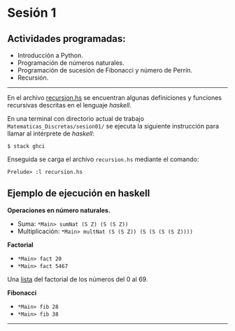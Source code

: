# Sesión 1

## Actividades programadas:

* Introducción a Python.
* Programación de números naturales.
* Programación de sucesión de Fibonacci y número de Perrín.
* Recursión.

---

En el archivo [recursion.hs](https://github.com/nohernan/Matematicas_Discretas/blob/master/sesion01/recursion.hs) se encuentran algunas definiciones y funciones recursivas descritas en el lenguaje _haskell_.

En una terminal con directorio actual de trabajo `Matematicas_Discretas/sesion01/` se ejecuta la siguiente instrucción para llamar al intérprete de _haskell_:

`$ stack ghci`

Enseguida se carga el archivo `recursion.hs` mediante el comando:

`Prelude> :l recursion.hs`

## Ejemplo de ejecución en haskell

**Operaciones en número naturales.**

* Suma: `*Main> sumNat (S Z) (S (S Z))`
* Multiplicación: `*Main> multNat (S (S Z)) (S (S (S (S Z))))`

**Factorial**

* `*Main> fact 20`
* `*Main> fact 5467`

Una [lista](http://www.tsm-resources.com/alists/fact.html) del factorial de los números del 0 al 69.

**Fibonacci**

* `*Main> fib 28`
* `*Main> fib 38`

---